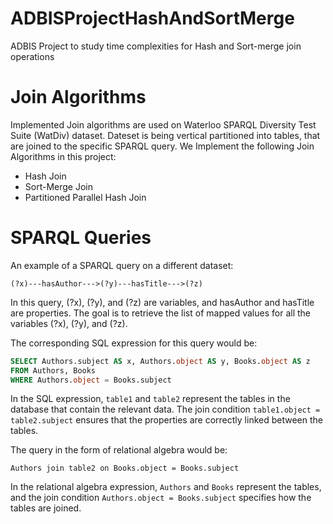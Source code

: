 # ADBISProjectHashAndSortMerge
ADBIS Project to study time complexities for Hash and Sort-merge join operations
# Join Algorithms
Implemented Join algorithms are used on Waterloo SPARQL Diversity Test Suite (WatDiv) dataset. Dateset is being vertical partitioned into tables, that are joined to the specific SPARQL query. We Implement the following Join Algorithms in this project:

- Hash Join
- Sort-Merge Join
- Partitioned Parallel Hash Join

# SPARQL Queries
An example of a SPARQL query on a different dataset:

```
(?x)---hasAuthor--->(?y)---hasTitle--->(?z)
```

In this query, (?x), (?y), and (?z) are variables, and hasAuthor and hasTitle are properties. The goal is to retrieve the list of mapped values for all the variables (?x), (?y), and (?z).

The corresponding SQL expression for this query would be:

```sql
SELECT Authors.subject AS x, Authors.object AS y, Books.object AS z
FROM Authors, Books
WHERE Authors.object = Books.subject
```

In the SQL expression, `table1` and `table2` represent the tables in the database that contain the relevant data. The join condition `table1.object = table2.subject` ensures that the properties are correctly linked between the tables.

The query in the form of relational algebra would be:

```
Authors join table2 on Books.object = Books.subject
```

In the relational algebra expression, `Authors` and `Books` represent the tables, and the join condition `Authors.object = Books.subject` specifies how the tables are joined.
